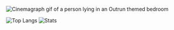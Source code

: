 <!--
**moons/moons** is a ✨ _special_ ✨ repository because its `README.md` (this file) appears on your GitHub profile.

Here are some ideas to get you started:

- 🔭 I’m currently working on ...
- 🌱 I’m currently learning ...
- 👯 I’m looking to collaborate on ...
- 🤔 I’m looking for help with ...
- 💬 Ask me about ...
- 📫 How to reach me: ...
- 😄 Pronouns: ...
- ⚡ Fun fact: ...
-->
![Cinemagraph gif of a person lying in an Outrun themed bedroom](https://i.imgur.com/ZDw8tla.gif)

![Top Langs](https://github-readme-stats.vercel.app/api/top-langs/?username=ZP-AlwaysWin&hide=html)
![Stats](https://github-readme-stats.vercel.app/api?username=ZP-AlwaysWin&show_icons=true&count_private=true&line_height=40)
